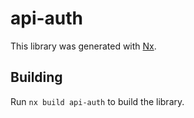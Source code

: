 # api-auth

This library was generated with [Nx](https://nx.dev).

## Building

Run `nx build api-auth` to build the library.
